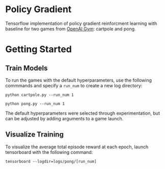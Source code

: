 # Policy Gradient

Tensorflow implementation of policy gradient reinforcment learning with baseline for two games from [OpenAI Gym](https://gym.openai.com/): cartpole and pong. 

# Getting Started

## Train Models

To run the games with the default hyperparameters, use the following commmands and specify a `run_num` to create a new log directory:

```
python cartpole.py --run_num 1
```

```
python pong.py --run_num 1
```

The default hyperparameters were selected through experimentation, but can be adjusted by adding arguments to a game launch.

## Visualize Training

To visualize the average total episode reward at each epoch, launch tensorboard with the following command:

```
tensorboard --logdir=logs/pong/[run_num]
```
